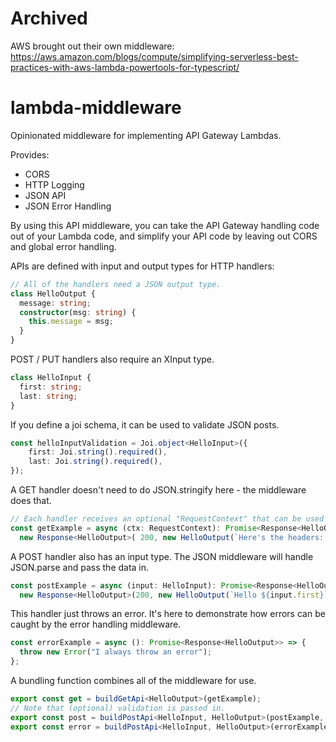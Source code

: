 # Archived

AWS brought out their own middleware: https://aws.amazon.com/blogs/compute/simplifying-serverless-best-practices-with-aws-lambda-powertools-for-typescript/

# lambda-middleware

Opinionated middleware for implementing API Gateway Lambdas.

Provides:

* CORS
* HTTP Logging
* JSON API
* JSON Error Handling

By using this API middleware, you can take the API Gateway handling code out of your Lambda code, and simplify your API code by leaving out CORS and global error handling.

APIs are defined with input and output types for HTTP handlers:

```typescript
// All of the handlers need a JSON output type.
class HelloOutput {
  message: string;
  constructor(msg: string) {
    this.message = msg;
  }
}
```

POST / PUT handlers also require an XInput type.

```typescript
class HelloInput {
  first: string;
  last: string;
}
```

If you define a joi schema, it can be used to validate JSON posts.

```typescript
const helloInputValidation = Joi.object<HelloInput>({
    first: Joi.string().required(),
    last: Joi.string().required(),
});
```

A GET handler doesn't need to do JSON.stringify here - the middleware does that.

```typescript
// Each handler receives an optional "RequestContext" that can be used to get access to the raw event.
const getExample = async (ctx: RequestContext): Promise<Response<HelloOutput>> =>
  new Response<HelloOutput>( 200, new HelloOutput(`Here's the headers: ${JSON.stringify(ctx.event.headers)}`));
```

A POST handler also has an input type. The JSON middleware will handle JSON.parse and pass the data in.

```typescript
const postExample = async (input: HelloInput): Promise<Response<HelloOutput>> =>
  new Response<HelloOutput>(200, new HelloOutput(`Hello ${input.first}`));
```

This handler just throws an error. It's here to demonstrate how errors can be caught by the error handling middleware.

```typescript
const errorExample = async (): Promise<Response<HelloOutput>> => {
  throw new Error("I always throw an error");
};
```

A bundling function combines all of the middleware for use.

```typescript
export const get = buildGetApi<HelloOutput>(getExample);
// Note that (optional) validation is passed in.
export const post = buildPostApi<HelloInput, HelloOutput>(postExample, helloInputValidation);
export const error = buildPostApi<HelloInput, HelloOutput>(errorExample);
```
